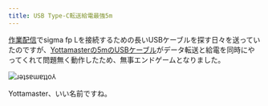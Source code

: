 ```yaml
---
title: USB Type-C転送給電最強5m
---
```

[作業配信](https://www.youtube.com/c/r7kamura)でsigma fp Lを接続するための長いUSBケーブルを探す日々を送っていたのですが、[Yottamasterの5mのUSBケーブル](https://www.amazon.co.jp/dp/B09Y1BY75P)がデータ転送と給電を同時にやってくれて問題無く動作したため、無事エンドゲームとなりました。

![](https://lh4.googleusercontent.com/KYe0-kplmpgk7tELsU-hq1KgtOci2dRM_B-HQhlFm7OHLAGXJ8Wh4109kvES-07BB3vIglPXlqOdHV5ESjy-8G_yYt0crdbAbBcT0VgqQJgquoflmcJpn-XzlDgw3pfFQ2CFRH13fW3PCtWYPY_e6U8 "ɹǝʇsɐɯɐʇʇo⅄")

Yottamaster、いい名前ですね。
